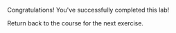 Congratulations! You've successfully completed this lab!

Return back to the course for the next exercise.
